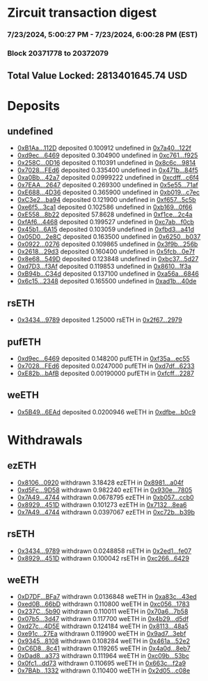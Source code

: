 # Zircuit transaction digest
### 7/23/2024, 5:00:27 PM - 7/23/2024, 6:00:28 PM (EST)
### Block 20371778 to 20372079

## Total Value Locked: 2813401645.74 USD

# Deposits
## undefined
- [0xB1Aa...112D](https://etherscan.io/address/0xB1Aa56a4B11DaAdB0aeb9d3085d8549522ba112D) deposited 0.100912 undefined in [0x7a40...122f](https://etherscan.io/tx/0xB1Aa56a4B11DaAdB0aeb9d3085d8549522ba112D)
- [0xd9ec...6469](https://etherscan.io/address/0xd9ec8Ee095DbC734D0E218A77f3B6f2a034C6469) deposited 0.304900 undefined in [0xc761...f925](https://etherscan.io/tx/0xd9ec8Ee095DbC734D0E218A77f3B6f2a034C6469)
- [0x258C...0D16](https://etherscan.io/address/0x258Cd00C5703e3682A0BDAdF7183A0FBEceF0D16) deposited 0.110391 undefined in [0x8c6c...9814](https://etherscan.io/tx/0x258Cd00C5703e3682A0BDAdF7183A0FBEceF0D16)
- [0x7028...FEd6](https://etherscan.io/address/0x7028c21A121c29caE18c7B7EA604BAC8617eFEd6) deposited 0.335400 undefined in [0x471b...84f5](https://etherscan.io/tx/0x7028c21A121c29caE18c7B7EA604BAC8617eFEd6)
- [0xa0Bb...42a7](https://etherscan.io/address/0xa0Bb394Be5CC8783BD1f00E3843088791B5242a7) deposited 0.0999222 undefined in [0xcdff...c6f4](https://etherscan.io/tx/0xa0Bb394Be5CC8783BD1f00E3843088791B5242a7)
- [0x7EAA...2647](https://etherscan.io/address/0x7EAA00fA0b3F64C4df424517CEd8ac2a25d62647) deposited 0.269300 undefined in [0x5e55...71af](https://etherscan.io/tx/0x7EAA00fA0b3F64C4df424517CEd8ac2a25d62647)
- [0xE688...4D36](https://etherscan.io/address/0xE6885acfE92E5359DcEB453a4Ce8E2D1AF164D36) deposited 0.365900 undefined in [0xb019...c7ec](https://etherscan.io/tx/0xE6885acfE92E5359DcEB453a4Ce8E2D1AF164D36)
- [0xC3e2...ba94](https://etherscan.io/address/0xC3e2adA3E6374DA601e773FC640BB0099990ba94) deposited 0.121900 undefined in [0xf657...5c5b](https://etherscan.io/tx/0xC3e2adA3E6374DA601e773FC640BB0099990ba94)
- [0xe6f5...3ca1](https://etherscan.io/address/0xe6f52170186C581F05D3Bab64B8801125bEc3ca1) deposited 0.102586 undefined in [0xb169...0f66](https://etherscan.io/tx/0xe6f52170186C581F05D3Bab64B8801125bEc3ca1)
- [0xE558...8b22](https://etherscan.io/address/0xE558002399291CE372B90f5E525FCb2A56C68b22) deposited 57.8628 undefined in [0xf1ce...2c4a](https://etherscan.io/tx/0xE558002399291CE372B90f5E525FCb2A56C68b22)
- [0xfAf6...4468](https://etherscan.io/address/0xfAf6f09DF88E79fa2A92B18C676314b1e47A4468) deposited 0.199527 undefined in [0xc7ab...f0cb](https://etherscan.io/tx/0xfAf6f09DF88E79fa2A92B18C676314b1e47A4468)
- [0x45b1...6A15](https://etherscan.io/address/0x45b1A98D3f460b170cDA6c79879c8851dC4b6A15) deposited 0.103059 undefined in [0xfbd3...a41d](https://etherscan.io/tx/0x45b1A98D3f460b170cDA6c79879c8851dC4b6A15)
- [0x05D0...2e8C](https://etherscan.io/address/0x05D08F76Bb9b18c9bbb19C9A7aEaD9ec52b82e8C) deposited 0.163500 undefined in [0x6250...b037](https://etherscan.io/tx/0x05D08F76Bb9b18c9bbb19C9A7aEaD9ec52b82e8C)
- [0x0922...0276](https://etherscan.io/address/0x0922014cd9cb538faF1e3Caf8e97a7eD9BAD0276) deposited 0.109865 undefined in [0x3f9b...256b](https://etherscan.io/tx/0x0922014cd9cb538faF1e3Caf8e97a7eD9BAD0276)
- [0x2618...29d3](https://etherscan.io/address/0x26186CB1C840791E05740BB7B25929C3884f29d3) deposited 0.160400 undefined in [0x5fcb...0e7f](https://etherscan.io/tx/0x26186CB1C840791E05740BB7B25929C3884f29d3)
- [0x8e68...549D](https://etherscan.io/address/0x8e68766b2292CE2214C25D86456C32A03f1E549D) deposited 0.123848 undefined in [0xbc37...5d27](https://etherscan.io/tx/0x8e68766b2292CE2214C25D86456C32A03f1E549D)
- [0xd7D3...f3Af](https://etherscan.io/address/0xd7D33A680F378c090B3b5bf1b6cb8c89F3d0f3Af) deposited 0.119853 undefined in [0x8610...1f3a](https://etherscan.io/tx/0xd7D33A680F378c090B3b5bf1b6cb8c89F3d0f3Af)
- [0xB94b...C34d](https://etherscan.io/address/0xB94bE3Cd491C1FCd9aD152e3C2521eb9ae25C34d) deposited 0.137100 undefined in [0xa56a...6846](https://etherscan.io/tx/0xB94bE3Cd491C1FCd9aD152e3C2521eb9ae25C34d)
- [0x6c15...2348](https://etherscan.io/address/0x6c15C1d106222fED0d2bf5aF3cf2ABf1b9cD2348) deposited 0.165500 undefined in [0xad1b...40de](https://etherscan.io/tx/0x6c15C1d106222fED0d2bf5aF3cf2ABf1b9cD2348)
## rsETH
- [0x3434...9789](https://etherscan.io/address/0x34349c5569e7B846c3558961552D2202760A9789) deposited 1.25000 rsETH in [0x2f67...2979](https://etherscan.io/tx/0x34349c5569e7B846c3558961552D2202760A9789)
## pufETH
- [0xd9ec...6469](https://etherscan.io/address/0xd9ec8Ee095DbC734D0E218A77f3B6f2a034C6469) deposited 0.148200 pufETH in [0xf35a...ec55](https://etherscan.io/tx/0xd9ec8Ee095DbC734D0E218A77f3B6f2a034C6469)
- [0x7028...FEd6](https://etherscan.io/address/0x7028c21A121c29caE18c7B7EA604BAC8617eFEd6) deposited 0.0247000 pufETH in [0xd7df...6233](https://etherscan.io/tx/0x7028c21A121c29caE18c7B7EA604BAC8617eFEd6)
- [0xE82b...bAfB](https://etherscan.io/address/0xE82b6547b6fFCf4EC598f6D6286b07b0be6CbAfB) deposited 0.00190000 pufETH in [0xfcff...2287](https://etherscan.io/tx/0xE82b6547b6fFCf4EC598f6D6286b07b0be6CbAfB)
## weETH
- [0x5B49...6EAd](https://etherscan.io/address/0x5B498c81EEEb2e5914bcA075e649c86c78646EAd) deposited 0.0200946 weETH in [0xdfbe...b0c9](https://etherscan.io/tx/0x5B498c81EEEb2e5914bcA075e649c86c78646EAd)
# Withdrawals
## ezETH
- [0x8106...0920](https://etherscan.io/address/0x8106A6DE35467d3644274A89510ab13635da0920) withdrawn 3.18428 ezETH in [0x8981...a04f](https://etherscan.io/tx/0x8106A6DE35467d3644274A89510ab13635da0920)
- [0xd5Fc...9D58](https://etherscan.io/address/0xd5Fc182Cf6b0D1d667030a9678c59385202f9D58) withdrawn 0.982240 ezETH in [0x930e...7805](https://etherscan.io/tx/0xd5Fc182Cf6b0D1d667030a9678c59385202f9D58)
- [0x7A49...4744](https://etherscan.io/address/0x7A493Be5c2ce014cD049Bf178a1ac0Db1B434744) withdrawn 0.0678795 ezETH in [0xb057...ccb0](https://etherscan.io/tx/0x7A493Be5c2ce014cD049Bf178a1ac0Db1B434744)
- [0x8929...451D](https://etherscan.io/address/0x8929366d508bb2eC2d21b85CcA3Aaa4674b1451D) withdrawn 0.101273 ezETH in [0x7132...8ea6](https://etherscan.io/tx/0x8929366d508bb2eC2d21b85CcA3Aaa4674b1451D)
- [0x7A49...4744](https://etherscan.io/address/0x7A493Be5c2ce014cD049Bf178a1ac0Db1B434744) withdrawn 0.0397067 ezETH in [0xc72b...b39b](https://etherscan.io/tx/0x7A493Be5c2ce014cD049Bf178a1ac0Db1B434744)
## rsETH
- [0x3434...9789](https://etherscan.io/address/0x34349c5569e7B846c3558961552D2202760A9789) withdrawn 0.0248858 rsETH in [0x2ed1...fe07](https://etherscan.io/tx/0x34349c5569e7B846c3558961552D2202760A9789)
- [0x8929...451D](https://etherscan.io/address/0x8929366d508bb2eC2d21b85CcA3Aaa4674b1451D) withdrawn 0.100042 rsETH in [0xc266...6429](https://etherscan.io/tx/0x8929366d508bb2eC2d21b85CcA3Aaa4674b1451D)
## weETH
- [0xD7DF...BFa7](https://etherscan.io/address/0xD7DF7E085214743530afF339aFC420c7c720BFa7) withdrawn 0.0136848 weETH in [0xa83c...43ed](https://etherscan.io/tx/0xD7DF7E085214743530afF339aFC420c7c720BFa7)
- [0xed0B...66bD](https://etherscan.io/address/0xed0BD3c3cFcE439e1f2F638106a2cb1A415366bD) withdrawn 0.110800 weETH in [0xc056...1783](https://etherscan.io/tx/0xed0BD3c3cFcE439e1f2F638106a2cb1A415366bD)
- [0x237C...5b90](https://etherscan.io/address/0x237CFB6ee9D01DE9A7c98ba0355Ba798f2735b90) withdrawn 0.110011 weETH in [0x70a6...7b58](https://etherscan.io/tx/0x237CFB6ee9D01DE9A7c98ba0355Ba798f2735b90)
- [0x07b5...3d47](https://etherscan.io/address/0x07b58270AC52f91DCE2B91351C45F48c3CbF3d47) withdrawn 0.117700 weETH in [0x4b29...d5df](https://etherscan.io/tx/0x07b58270AC52f91DCE2B91351C45F48c3CbF3d47)
- [0xd27c...4D5E](https://etherscan.io/address/0xd27c77b45879e933CA1bF16b5530F6B5c5f94D5E) withdrawn 0.124184 weETH in [0x8113...48a5](https://etherscan.io/tx/0xd27c77b45879e933CA1bF16b5530F6B5c5f94D5E)
- [0xe91c...27Ea](https://etherscan.io/address/0xe91c10d76a0D749014C4B7829D35782732dF27Ea) withdrawn 0.119900 weETH in [0x9ad7...3ebf](https://etherscan.io/tx/0xe91c10d76a0D749014C4B7829D35782732dF27Ea)
- [0x9345...8108](https://etherscan.io/address/0x9345486062DD16acd42681E58F656d01A3078108) withdrawn 0.108284 weETH in [0x461a...52e2](https://etherscan.io/tx/0x9345486062DD16acd42681E58F656d01A3078108)
- [0xC6D8...8c41](https://etherscan.io/address/0xC6D82cB1a4eBDB45d432d691c63254DF94858c41) withdrawn 0.119265 weETH in [0x4a0d...8eb7](https://etherscan.io/tx/0xC6D82cB1a4eBDB45d432d691c63254DF94858c41)
- [0xDad8...a373](https://etherscan.io/address/0xDad8F2d47fB4243eF24B65BaD491aEf0274aa373) withdrawn 0.111964 weETH in [0xc09b...53bc](https://etherscan.io/tx/0xDad8F2d47fB4243eF24B65BaD491aEf0274aa373)
- [0x0fc1...dd73](https://etherscan.io/address/0x0fc1a38474612d8E09b93f390218385bFCCAdd73) withdrawn 0.110695 weETH in [0x663c...f2a9](https://etherscan.io/tx/0x0fc1a38474612d8E09b93f390218385bFCCAdd73)
- [0x7BAb...1332](https://etherscan.io/address/0x7BAbA23B4e68e03A955Cc671B0C50a1ccB071332) withdrawn 0.110400 weETH in [0x2d05...c08e](https://etherscan.io/tx/0x7BAbA23B4e68e03A955Cc671B0C50a1ccB071332)
